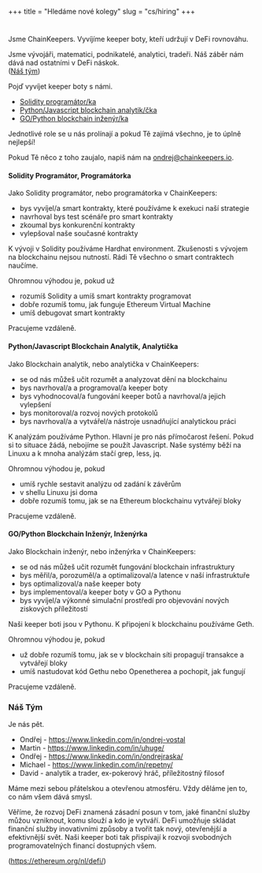 +++
title = "Hledáme nové kolegy"
slug = "cs/hiring"
+++

#

Jsme ChainKeepers.  Vyvíjíme keeper boty, kteří udržují v DeFi rovnováhu.

Jsme vývojáři, matematici, podnikatelé, analytici, tradeři.  Náš záběr nám dává
nad ostatními v DeFi náskok.
\
([Náš tým](#náš-tým))

Pojď vyvíjet keeper boty s námi.

- [Solidity programátor/ka](#solidity-programátor-programátorka)
- [Python/Javascript blockchain analytik/čka](#pythonjavascript-blockchain-analytik-analytička)
- [GO/Python blockchain inženýr/ka](#gopython-blockchain-inženýr-inženýrka)

Jednotlivé role se u nás prolínají a pokud Tě zajímá všechno, je to úplně nejlepší!

Pokud Tě něco z toho zaujalo, napiš nám na [ondrej@chainkeepers.io](mailto:ondrej@chainkeepers.io).

#### Solidity Programátor, Programátorka

Jako Solidity programátor, nebo programátorka v ChainKeepers:

  - bys vyvíjel/a smart kontrakty, které používáme k exekuci naší strategie
  - navrhoval bys test scénáře pro smart kontrakty
  - zkoumal bys konkurenční kontrakty
  - vylepšoval naše současné kontrakty

K vývoji v Solidity používáme Hardhat environment.  Zkušenosti s vývojem na
blockchainu nejsou nutností.  Rádi Tě všechno o smart contraktech naučíme.

Ohromnou výhodou je, pokud už

  - rozumíš Solidity a umíš smart kontrakty programovat
  - dobře rozumíš tomu, jak funguje Ethereum Virtual Machine
  - umíš debugovat smart kontrakty

Pracujeme vzdáleně.

#### Python/Javascript Blockchain Analytik, Analytička

Jako Blockchain analytik, nebo analytička v ChainKeepers:

  - se od nás můžeš učit rozumět a analyzovat dění na blockchainu
  - bys navrhoval/a a programoval/a keeper boty
  - bys vyhodnocoval/a fungování keeper botů a navrhoval/a jejich vylepšení
  - bys monitoroval/a rozvoj nových protokolů
  - bys navrhoval/a a vytvářel/a nástroje usnadňující analytickou práci

K analýzám používáme Python.  Hlavní je pro nás přímočarost řešení.  Pokud si to
situace žádá, nebojíme se použít Javascript.  Naše systémy běží na Linuxu a k
mnoha analýzám stačí grep, less, jq.

Ohromnou výhodou je, pokud
  - umíš rychle sestavit analýzu od zadání k závěrům
  - v shellu Linuxu jsi doma
  - dobře rozumíš tomu, jak se na Ethereum blockchainu vytvářejí bloky

Pracujeme vzdáleně.

#### GO/Python Blockchain Inženýr, Inženýrka

Jako Blockchain inženýr, nebo inženýrka v ChainKeepers:

  - se od nás můžeš učit rozumět fungování blockchain infrastruktury
  - bys měřil/a, porozuměl/a a optimalizoval/a latence v naší infrastruktuře
  - bys optimalizoval/a naše keeper boty
  - bys implementoval/a keeper boty v GO a Pythonu
  - bys vyvíjel/a výkonné simulační prostředí pro objevování nových ziskových příležitostí

Naši keeper boti jsou v Pythonu.  K připojení k blockchainu používáme Geth.

Ohromnou výhodou je, pokud
  - už dobře rozumíš tomu, jak se v blockchain síti propagují transakce a vytvářejí bloky
  - umíš nastudovat kód Gethu nebo Openetherea a pochopit, jak fungují

Pracujeme vzdáleně.


### Náš Tým

Je nás pět.  

  - Ondřej - https://www.linkedin.com/in/ondrej-vostal
  - Martin - https://www.linkedin.com/in/uhuge/
  - Ondřej - https://www.linkedin.com/in/ondrejraska/
  - Michael - https://www.linkedin.com/in/repetny/
  - David - analytik a trader, ex-pokerový hráč, příležitostný filosof

Máme mezi sebou přátelskou a otevřenou atmosféru.  Vždy děláme jen to, co nám
všem dává smysl.

Věříme, že rozvoj DeFi znamená zásadní posun v tom, jaké finanční služby můžou
vzniknout, komu slouží a kdo je vytváří.  DeFi umožňuje skládat finanční služby
inovativními způsoby a tvořit tak nový, otevřenější a efektivnější svět.  Naši
keeper boti tak přispívají k rozvoji svobodných programovatelných financí
dostupných všem.

(https://ethereum.org/nl/defi/)
